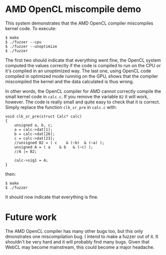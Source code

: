 AMD OpenCL miscompile demo
=============

This system demonstrates that the AMD OpenCL compiler miscompiles kernel code. To execute:

```
$ make
$ ./fuzzer --cpu
$ ./fuzzer --unoptimize
$ ./fuzzer
```

The first two should indicate that everything went fine, the OpenCL system computed the values correctly if the code is compiled to run on the CPU or it's compiled in an unoptimized way. The last one, using OpenCL code compiled in optimized mode running on the GPU, shows that the compiler miscompiled the kernel and the data calculated is thus wrong.

In other words, the OpenCL compiler for AMD cannot correctly compile the small kernel code in `calc.c`. If you remove the variable `B2` it will work, however. The code is really small and quite easy to check that it is correct. Simply replace the function `clk_sr_pre` in `calc.c` with:

```
void clk_sr_pre(struct Calc* calc)
{
    unsigned a, b, c;
    a = calc->dat[1];
    b = calc->dat[26];
    c = calc->dat[23];
    //unsigned B2 = ( c    & (~b)  & (~a) );
    unsigned A = ( a    & b   & (~c) );
    //A |= B2;

    calc->sig1 = A;
}
```

then:

```
$ make
$ ./fuzzer
```

It should now indicate that everything is fine.


Future work
=============
The AMD OpenCL compiler has many other bugs too, but this only dmonstrates one miscompilation bug. I intend to make a fuzzer out of it. It shouldn't be very hard and it will probably find many bugs. Given that WebCL may become mainstream, this could become a major headache.
